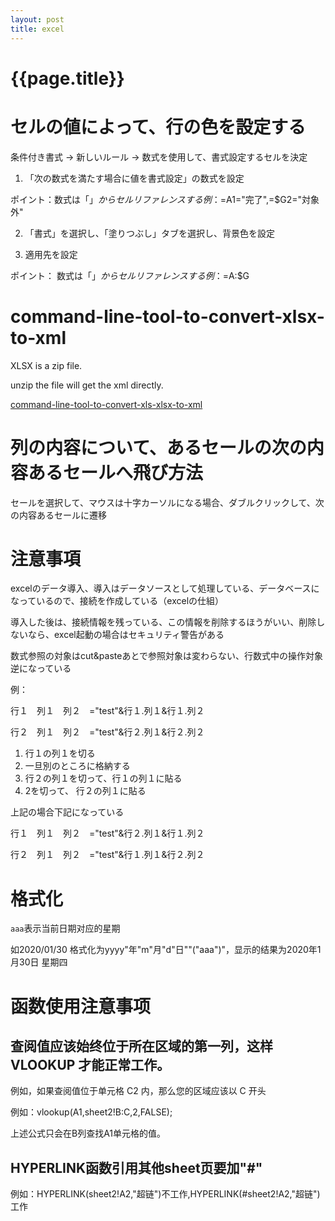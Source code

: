 ```yaml
---
layout: post
title: excel
---
```

{{page.title}}
===============

# セルの値によって、行の色を設定する

条件付き書式 -> 新しいルール -> 数式を使用して、書式設定するセルを決定

1. 「次の数式を満たす場合に値を書式設定」の数式を設定

ポイント：数式は「$」からセルリファレンスする
　　　　　　例：=$A1="完了",=$G2="対象外"
      
2. 「書式」を選択し、「塗りつぶし」タブを選択し、背景色を設定

3. 適用先を設定

ポイント： 数式は「$」からセルリファレンスする
　　　　　例：=$A:$G


# command-line-tool-to-convert-xlsx-to-xml

XLSX  is a zip file. 

unzip the file will get the xml directly.

[command-line-tool-to-convert-xls-xlsx-to-xml](https://stackoverflow.com/a/8528596)

# 列の内容について、あるセールの次の内容あるセールへ飛び方法
      
セールを選択して、マウスは十字カーソルになる場合、ダブルクリックして、次の内容あるセールに遷移

# 注意事項

excelのデータ導入、導入はデータソースとして処理している、データベースになっているので、接続を作成している（excelの仕組）

導入した後は、接続情報を残っている、この情報を削除するほうがいい、削除しないなら、excel起動の場合はセキュリティ警告がある


数式参照の対象はcut&pasteあとで参照対象は変わらない、行数式中の操作対象逆になっている

例：

行１　列１　列２　="test"&行１.列１&行１.列２

行２　列１　列２　="test"&行２.列１&行２.列２

1. 行１の列１を切る
2. 一旦別のところに格納する
3. 行２の列１を切って、行１の列１に貼る
4.  2を切って、 行２の列１に貼る

上記の場合下記になっている

行１　列１　列２　="test"&行２.列１&行１.列２

行２　列１　列２　="test"&行１.列１&行２.列２

# 格式化

`aaa`表示当前日期对应的星期

如2020/01/30 格式化为yyyy"年"m"月"d"日""("aaa")"，显示的结果为2020年1月30日 星期四

# 函数使用注意事项

## 查阅值应该始终位于所在区域的第一列，这样 VLOOKUP 才能正常工作。

例如，如果查阅值位于单元格 C2 内，那么您的区域应该以 C 开头

例如：vlookup(A1,sheet2!B:C,2,FALSE);

上述公式只会在B列查找A1单元格的值。

## HYPERLINK函数引用其他sheet页要加"#"

例如：HYPERLINK(sheet2!A2,"超链")不工作,HYPERLINK(#sheet2!A2,"超链")工作
